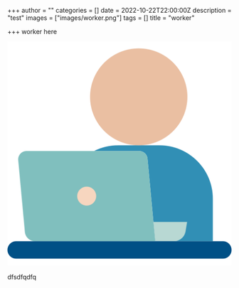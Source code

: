 +++
author = ""
categories = []
date = 2022-10-22T22:00:00Z
description = "test"
images = ["images/worker.png"]
tags = []
title = "worker"

+++
worker here

![](images/worker.png)

dfsdfqdfq